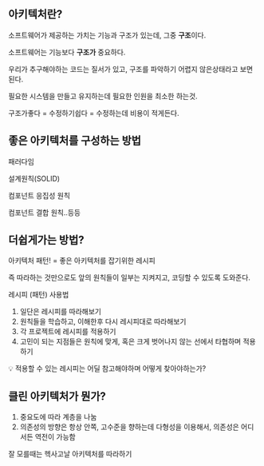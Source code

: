 ## 아키텍처란?

소프트웨어가 제공하는 가치는 기능과 구조가 있는데, 그중  **구조**이다.

소프트웨어는 기능보다 **구조가** 중요하다.

우리가 추구해야하는 코드는 질서가 있고, 구조를 파악하기 어렵지 않은상태라고 보면 된다. 

필요한 시스템을 만들고 유지하는데 필요한 인원을 최소한 하는것.



구조가좋다 = 수정하기쉽다 = 수정하는데 비용이 적게든다.



## 좋은 아키텍처를 구성하는 방법

패러다임

설계원칙(SOLID)

컴포넌트 응집성 원칙

컴포넌트 결합 원칙..등등 



## 더쉽게가는 방법?

아키텍처 패턴! = 좋은 아키텍처를 잡기위한 레시피

즉 따라하는 것만으로도 앞의 원칙들이 일부는 지켜지고, 코딩할 수 있도록 도와준다.



레시피 (패턴) 사용법

1. 일단은 레시피를 따라해보기
2. 원칙들을 학습하고, 이해한후 다시 레시피대로 따라해보기
3. 각 프로젝트에 레시피를 적용하기
4. 고민이 되는 지점들은 원칙에 맞게, 혹은 크게 벗어나지 않는 선에서 타협하며 적용하기



💡 적용할 수 있는 레시피는 어딜 참고해야하며 어떻게 찾아야하는가?



## 클린 아키텍처가 뭔가?

1. 중요도에 따라 계층을 나눔
2. 의존성의 방향은 항상 안쪽, 고수준을 향하는데 다형성을 이용해서, 의존성은 어디서든 역전이 가능함



잘 모를때는 헥사고날 아키텍처를 따라하기